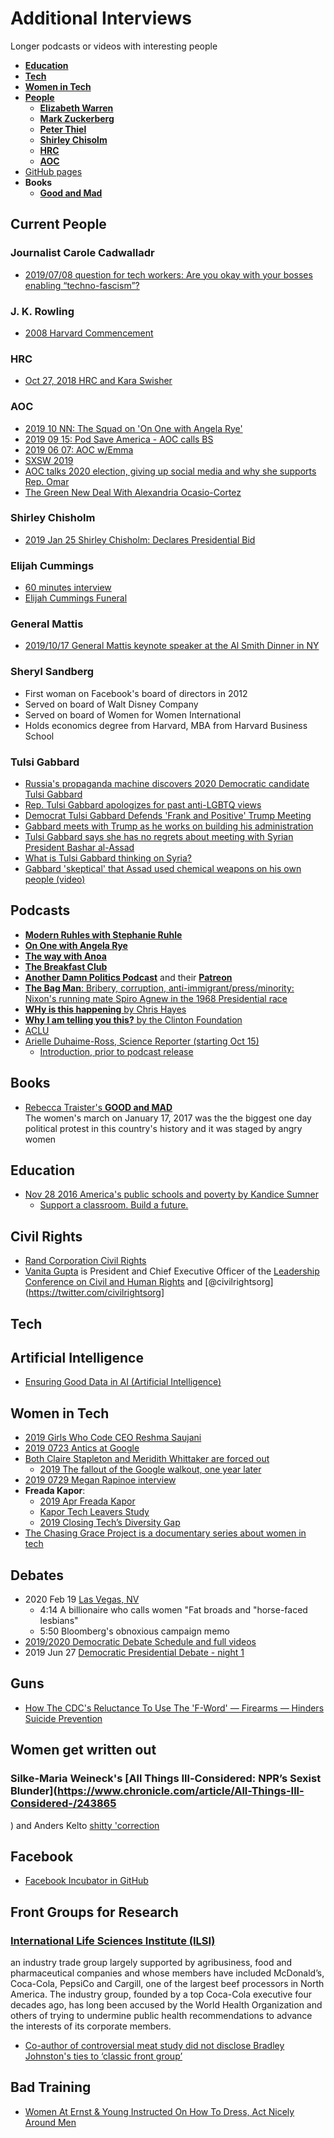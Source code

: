 # Additional Interviews
Longer podcasts or videos with interesting people

  * [**Education**](#education)
  * [**Tech**](#tech)
  * [**Women in Tech**](#women-in-tech)
  * [**People**](#people)
    * [**Elizabeth Warren**](/README.md/#warren)
    * [**Mark Zuckerberg**](/README.md/#mark-zuckerberg)
    * [**Peter Thiel**](/README.md/#peter-thiel)
    * [**Shirley Chisolm**](#shirley-chisoml)    
    * [**HRC**](#hrc)
    * [**AOC**](#aoc)
  * [GitHub pages](https://datapol.github.io/long_interviews/)
  * **Books**
    * [**Good and Mad**](#stay-woke)    

## Current People

### Journalist Carole Cadwalladr
* [2019/07/08 question for tech workers: Are you okay with your bosses enabling “techno-fascism”?](https://www.vox.com/recode/2019/7/8/20685566/carole-cadwalladr-guardian-observer-cambridge-analytica-kara-swisher-podcast-interview-recode-decode)

### J. K. Rowling
* [2008 Harvard Commencement](https://www.youtube.com/watch?v=wHGqp8lz36c)    


### HRC
* [Oct 27, 2018 HRC and Kara Swisher](https://www.youtube.com/watch?v=xbxo-p2nDNM)    

### AOC
* [2019 10 NN: The Squad on 'On One with Angela Rye'](https://w.soundcloud.com/player/?url=https%3A//api.soundcloud.com/tracks/682072964)
* [2019 09 15: Pod Save America - AOC calls BS](https://crooked.com/podcast/aoc-calls-bs/)
* [2019 06 07: AOC w/Emma](https://www.youtube.com/watch?time_continue=7&v=55HM6FH1Mwo)    
* [SXSW 2019](https://www.youtube.com/watch?v=JU-SE5eNt04)    
* [AOC talks 2020 election, giving up social media and why she supports Rep. Omar](https://www.youtube.com/watch?v=nbQBXcnbSgs)    
* [The Green New Deal With Alexandria Ocasio-Cortez](https://www.youtube.com/watch?v=yoFaQ9foV8I)

### Shirley Chisholm
* [2019 Jan 25 Shirley Chisholm: Declares Presidential Bid](https://www.youtube.com/watch?v=y3JCX3WxBik)

### Elijah Cummings
* [60 minutes interview](https://www.cbsnews.com/news/elijah-cummings-the-2019-60-minutes-interview-2019-10-17/?ftag=CNM-00-10aab7d&linkId=75462884)    
* [Elijah Cummings Funeral](https://twitter.com/nowthisnews/status/1187732863434809345)    

### General Mattis
* [2019/10/17 General Mattis keynote speaker at the Al Smith Dinner in NY](https://twitter.com/CNN/status/1185036705335775232)

### Sheryl Sandberg
  * First woman on Facebook's board of directors in 2012
  * Served on board of Walt Disney Company
  * Served on board of Women for Women International
  * Holds economics degree from Harvard, MBA from Harvard Business School

### Tulsi Gabbard
* [Russia's propaganda machine discovers 2020 Democratic candidate Tulsi Gabbard](https://www.nbcnews.com/politics/2020-election/russia-s-propaganda-machine-discovers-2020-democratic-candidate-tulsi-gabbard-n964261)    
* [Rep. Tulsi Gabbard apologizes for past anti-LGBTQ views](https://www.nbcnews.com/feature/nbc-out/rep-tulsi-gabbard-apologizes-past-anti-lgbtq-views-n959941)    
* [Democrat Tulsi Gabbard Defends 'Frank and Positive' Trump Meeting](https://www.nbcnews.com/politics/congress/why-democratic-rep-tulsi-gabbard-met-donald-trump-n686976)    
* [Gabbard meets with Trump as he works on building his administration](https://www.staradvertiser.com/2016/11/21/breaking-news/gabbard-meeting-with-trump-for-job-in-administration-reports-say/)    
* [Tulsi Gabbard says she has no regrets about meeting with Syrian President Bashar al-Assad](https://www.washingtonpost.com/politics/tulsi-gabbard-says-she-has-no-regrets-about-meeting-with-syrian-president-bashar-al-assad/2019/01/20/4006f920-1ce3-11e9-9145-3f74070bbdb9_story.html)    
* [What is Tulsi Gabbard thinking on Syria?](https://www.washingtonpost.com/news/powerpost/wp/2017/04/11/what-is-tulsi-gabbard-thinking-on-syria/)   
* [Gabbard 'skeptical' that Assad used chemical weapons on his own people (video)](https://twitter.com/i/status/850477149895131136)    

## Podcasts
* [**Modern Ruhles with Stephanie Ruhle**](https://www.iheart.com/podcast/1119-modern-ruhles-with-stepha-48618421/)    
* [**On One with Angela Rye**](https://soundcloud.com/ononewithangelarye)    
* [**The way with Anoa**](https://twitter.com/TheWayWithAnoa)    
* [**The Breakfast Club**](https://www.youtube.com/channel/UChi08h4577eFsNXGd3sxYhw)    
* [**Another Damn Politics Podcast**](https://www.spreaker.com/user/hollyfigueroaoreilly/pod-11-mix-3) and their [**Patreon**](https://www.patreon.com/anotherdamnpoliticspodcast)       
* [**The Bag Man**: Bribery, corruption, anti-immigrant/press/minority: Nixon's running mate Spiro Agnew in the 1968 Presidential race](https://www.nbcnews.com/msnbc/maddow-bag-man-podcast/bag-man-binge-page-n943321)    
* [**WHy is this happening** by Chris Hayes](https://www.nbcnews.com/think/why-is-this-happening-chris-hayes-podcast)    
* [**Why I am telling you this?** by the Clinton Foundation](https://theclintonfoundation.org/why-am-i-telling-you-this/)    
* [ACLU](https://www.aclu.org/podcast/podcast-at-liberty)
* [Arielle Duhaime-Ross, Science Reporter (starting Oct 15)](www.arielleduhaimeross.com/)
  * [Introduction, prior to podcast release](https://www.vox.com/recode/2019/9/11/20859144/reset-podcast-recode-vox-technology)


## Books
* [Rebecca Traister's **GOOD and MAD**](https://smile.amazon.com/Good-Mad-Womens-Reshaping-America/dp/B07CNYM4CT/)    
The women's march on January 17, 2017 was the the biggest one day political protest in this country's history and it was staged by angry women

## Education
* [Nov 28 2016 America's public schools and poverty by Kandice Sumner](https://www.youtube.com/watch?time_continue=4&v=7O7BMa9XGXE)    
  * [Support a classroom. Build a future.](https://www.donorschoose.org/)

## Civil Rights
 * [Rand Corporation Civil Rights](https://www.rand.org/topics/civil-rights.html)    
 * [Vanita Gupta](https://en.wikipedia.org/wiki/Vanita_Gupta) is President and Chief Executive Officer of the [Leadership Conference on Civil and Human Rights](https://civilrights.org/) and [@civilrightsorg](https://twitter.com/civilrightsorg]    


## Tech
## Artificial Intelligence
  * [Ensuring Good Data in AI (Artificial Intelligence)](https://www.youtube.com/channel/UCMDxbhGcsE7EnknxPEzC_Iw?view_as=subscriber)    



## Women in Tech
* [2019 Girls Who Code CEO Reshma Saujani](https://www.vox.com/recode/2019/6/3/18649835/reshma-saujani-girls-who-code-gender-diversity-investors-venture-capital-kara-swisher-decode-podcast)    
* [2019 0723 Antics at Google](http://www.pbs.org/wnet/amanpour-and-company/video/claire-stapleton-and-meredith-whittaker-google-walkouts-htzi/)    
* [Both Claire Stapleton and Meridith Whittaker are forced out](https://www.pbs.org/wnet/amanpour-and-company/video/claire-stapleton-and-meredith-whittaker-google-walkouts-htzi/)    
  * [2019 The fallout of the Google walkout, one year later](https://megaphone.link/VMP7118568659)    
* [2019 0729 Megan Rapinoe interview](https://www.vox.com/recode/2019/7/29/8934351/megan-rapinoe-donald-trump-world-cup-white-house-soccer-football-kara-swisher-recode-decode-podcast)    
* **Freada Kapor**:
  * [2019 Apr Freada Kapor](https://www.vox.com/podcasts/2019/4/22/18485702/freada-kapor-klein-venture-capital-diversity-flunking-teddy-schleifer-decode-podcast-interview)    
  * [Kapor Tech Leavers Study](https://www.kaporcenter.org/tech-leavers/)    
  * [2019 Closing Tech’s Diversity Gap](https://www.youtube.com/watch?v=3d_fULqmszc)    
* [The Chasing Grace Project is a documentary series about women in tech](https://www.chasinggracefilm.com/)    

## Debates
* 2020 Feb 19 [Las Vegas, NV](https://www.uspresidentialelectionnews.com/2020/02/full-video-nbc-msnbc-democratic-debate-from-las-vegas-nevada-feb-19/)
  * 4:14 A billionaire who calls women "Fat broads and "horse-faced lesbians"
  * 5:50 Bloomberg's obnoxious campaign memo
* [2019/2020 Democratic Debate Schedule and full videos](https://www.uspresidentialelectionnews.com/2020-debate-schedule/2020-democratic-debate-schedule/)    
* 2019 Jun 27 [Democratic Presidential Debate - night 1](https://www.nbcnews.com/video/full-video-democratic-presidential-debate-night-1-62758981769)


## Guns
* [How The CDC's Reluctance To Use The 'F-Word' — Firearms — Hinders Suicide Prevention](https://www.npr.org/sections/health-shots/2019/08/08/738533533/how-the-cdcs-reluctance-to-use-the-f-word-firearms-hinders-suicide-prevention)

## Women get written out
### Silke-Maria Weineck's [All Things Ill-Considered: NPR’s Sexist Blunder](https://www.chronicle.com/article/All-Things-Ill-Considered-/243865
) and Anders Kelto [shitty 'correction](https://www.npr.org/2018/06/30/624918819/the-big-debate-soccer-or-football)    

## Facebook
* [Facebook Incubator in GitHub](https://github.com/facebookincubator)

## Front Groups for Research
### [International Life Sciences Institute (ILSI)](https://ilsi.org/)
an industry trade group largely supported by agribusiness, food and
pharmaceutical companies and whose members have included McDonald’s, Coca-Cola,
PepsiCo and Cargill, one of the largest beef processors in North America. The
industry group, founded by a top Coca-Cola executive four decades ago, has long
been accused by the World Health Organization and others of trying to undermine
public health recommendations to advance the interests of its corporate members.

* [Co-author of controversial meat study did not disclose Bradley Johnston's ties to ‘classic front group’](https://nationalpost.com/news/canada/scientist-responds-to-critique-of-industry-ties-after-publishing-study-on-red-meat)    

## Bad Training
* [Women At Ernst & Young Instructed On How To Dress, Act Nicely Around Men](https://www.huffpost.com/entry/women-ernst-young-how-to-dress-act-around-men_n_5da721eee4b002e33e78606a)   
